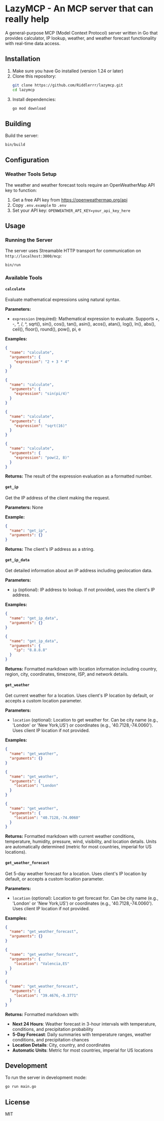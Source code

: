 # LazyMCP - An MCP server that can really help

A general-purpose MCP (Model Context Protocol) server written in Go that provides calculator, IP lookup, weather, and weather forecast functionality with real-time data access.

## Installation

1. Make sure you have Go installed (version 1.24 or later)
2. Clone this repository:
   ```bash
   git clone https://github.com/Riddlerrr/lazymcp.git
   cd lazymcp
   ```
3. Install dependencies:
   ```bash
   go mod download
   ```

## Building

Build the server:
```bash
bin/build
```

## Configuration

### Weather Tools Setup
The weather and weather forecast tools require an OpenWeatherMap API key to function:

1. Get a free API key from https://openweathermap.org/api
2. Copy `.env.example` to `.env`
3. Set your API key: `OPENWEATHER_API_KEY=your_api_key_here`

## Usage

### Running the Server

The server uses Streamable HTTP transport for communication on `http://localhost:3000/mcp`:

```bash
bin/run
```

### Available Tools

#### `calculate`
Evaluate mathematical expressions using natural syntax.

**Parameters:**
- `expression` (required): Mathematical expression to evaluate. Supports +, -, *, /, ^, sqrt(), sin(), cos(), tan(), asin(), acos(), atan(), log(), ln(), abs(), ceil(), floor(), round(), pow(), pi, e

**Examples:**
```json
{
  "name": "calculate",
  "arguments": {
    "expression": "2 + 3 * 4"
  }
}
```

```json
{
  "name": "calculate",
  "arguments": {
    "expression": "sin(pi/4)"
  }
}
```

```json
{
  "name": "calculate",
  "arguments": {
    "expression": "sqrt(16)"
  }
}
```

```json
{
  "name": "calculate",
  "arguments": {
    "expression": "pow(2, 8)"
  }
}
```

**Returns:** The result of the expression evaluation as a formatted number.

#### `get_ip`
Get the IP address of the client making the request.

**Parameters:** None

**Example:**
```json
{
  "name": "get_ip",
  "arguments": {}
}
```

**Returns:** The client's IP address as a string.

#### `get_ip_data`
Get detailed information about an IP address including geolocation data.

**Parameters:**
- `ip` (optional): IP address to lookup. If not provided, uses the client's IP address.

**Examples:**
```json
{
  "name": "get_ip_data",
  "arguments": {}
}
```

```json
{
  "name": "get_ip_data",
  "arguments": {
    "ip": "8.8.8.8"
  }
}
```

**Returns:** Formatted markdown with location information including country, region, city, coordinates, timezone, ISP, and network details.

#### `get_weather`
Get current weather for a location. Uses client's IP location by default, or accepts a custom location parameter.

**Parameters:**
- `location` (optional): Location to get weather for. Can be city name (e.g., 'London' or 'New York,US') or coordinates (e.g., '40.7128,-74.0060'). Uses client IP location if not provided.

**Examples:**
```json
{
  "name": "get_weather",
  "arguments": {}
}
```

```json
{
  "name": "get_weather",
  "arguments": {
    "location": "London"
  }
}
```

```json
{
  "name": "get_weather",
  "arguments": {
    "location": "40.7128,-74.0060"
  }
}
```

**Returns:** Formatted markdown with current weather conditions, temperature, humidity, pressure, wind, visibility, and location details. Units are automatically determined (metric for most countries, imperial for US locations).

#### `get_weather_forecast`
Get 5-day weather forecast for a location. Uses client's IP location by default, or accepts a custom location parameter.

**Parameters:**
- `location` (optional): Location to get forecast for. Can be city name (e.g., 'London' or 'New York,US') or coordinates (e.g., '40.7128,-74.0060'). Uses client IP location if not provided.

**Examples:**
```json
{
  "name": "get_weather_forecast",
  "arguments": {}
}
```

```json
{
  "name": "get_weather_forecast",
  "arguments": {
    "location": "Valencia,ES"
  }
}
```

```json
{
  "name": "get_weather_forecast",
  "arguments": {
    "location": "39.4676,-0.3771"
  }
}
```

**Returns:** Formatted markdown with:
- **Next 24 Hours**: Weather forecast in 3-hour intervals with temperature, conditions, and precipitation probability
- **5-Day Forecast**: Daily summaries with temperature ranges, weather conditions, and precipitation chances
- **Location Details**: City, country, and coordinates
- **Automatic Units**: Metric for most countries, imperial for US locations

## Development

To run the server in development mode:
```bash
go run main.go
```

## License

MIT
